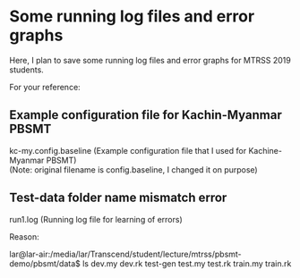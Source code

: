 # Some running log files and error graphs

Here, I plan to save some running log files and error graphs for MTRSS 2019 students.  

For your reference:  

## Example configuration file for Kachin-Myanmar PBSMT

kc-my.config.baseline (Example configuration file that I used for Kachine-Myanmar PBSMT)  
(Note: original filename is config.baseline, I changed it on purpose)  


## Test-data folder name mismatch error

run1.log (Running log file for learning of errors)  

Reason:

lar@lar-air:/media/lar/Transcend/student/lecture/mtrss/pbsmt-demo/pbsmt/data$ ls
dev.my  dev.rk  test-gen  test.my  test.rk  train.my  train.rk

